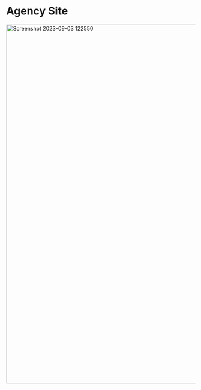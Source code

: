 # Agency Site

<img width="956" alt="Screenshot 2023-09-03 122550" src="https://github.com/samyabrata-maji/agency-site/assets/116789799/110d6323-ae8b-44b6-8487-53c750004582">


